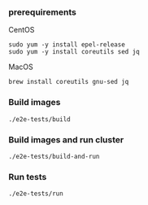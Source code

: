 ### prerequirements
CentOS
```
sudo yum -y install epel-release
sudo yum -y install coreutils sed jq
```
MacOS
```
brew install coreutils gnu-sed jq
```
### Build images
```
./e2e-tests/build
```
### Build images and run cluster
```
./e2e-tests/build-and-run
```
### Run tests
```
./e2e-tests/run
```
